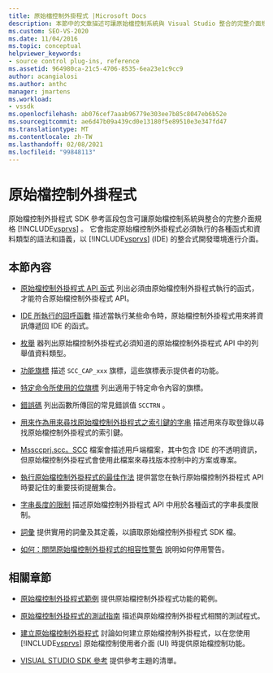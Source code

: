 ```yaml
---
title: 原始檔控制外掛程式 |Microsoft Docs
description: 本節中的文章描述可讓原始檔控制系統與 Visual Studio 整合的完整介面規格。
ms.custom: SEO-VS-2020
ms.date: 11/04/2016
ms.topic: conceptual
helpviewer_keywords:
- source control plug-ins, reference
ms.assetid: 964980ca-21c5-4706-8535-6ea23e1c9cc9
author: acangialosi
ms.author: anthc
manager: jmartens
ms.workload:
- vssdk
ms.openlocfilehash: ab076cef7aaab96779e303ee7b85c8047eb6b52e
ms.sourcegitcommit: ae6d47b09a439cd0e13180f5e89510e3e347fd47
ms.translationtype: MT
ms.contentlocale: zh-TW
ms.lasthandoff: 02/08/2021
ms.locfileid: "99848113"
---
```

# <a name="source-control-plug-ins"></a>原始檔控制外掛程式
原始檔控制外掛程式 SDK 參考區段包含可讓原始檔控制系統與整合的完整介面規格 [!INCLUDE[vsprvs](../code-quality/includes/vsprvs_md.md)] 。 它會指定原始檔控制外掛程式必須執行的各種函式和資料類型的語法和語義，以 [!INCLUDE[vsprvs](../code-quality/includes/vsprvs_md.md)] (IDE) 的整合式開發環境進行介面。

## <a name="in-this-section"></a>本節內容
- [原始檔控制外掛程式 API 函式](../extensibility/source-control-plug-in-api-functions.md) 列出必須由原始檔控制外掛程式執行的函式，才能符合原始檔控制外掛程式 API。

- [IDE 所執行的回呼函數](../extensibility/callback-functions-implemented-by-the-ide.md) 描述當執行某些命令時，原始檔控制外掛程式用來將資訊傳遞回 IDE 的函式。

- [枚舉](../extensibility/enumerators.md) 器列出原始檔控制外掛程式必須知道的原始檔控制外掛程式 API 中的列舉值資料類型。

- [功能旗標](../extensibility/capability-flags.md) 描述 `SCC_CAP_xxx` 旗標，這些旗標表示提供者的功能。

- [特定命令所使用的位旗標](../extensibility/bitflags-used-by-specific-commands.md) 列出適用于特定命令內容的旗標。

- [錯誤碼](../extensibility/error-codes.md) 列出函數所傳回的常見錯誤值 `SCCTRN` 。

- [用來作為用來尋找原始檔控制外掛程式之索引鍵的字串](../extensibility/strings-used-as-keys-for-finding-a-source-control-plug-in.md) 描述用來存取登錄以尋找原始檔控制外掛程式的索引鍵。

- [Mssccprj.scc。SCC](../extensibility/mssccprj-scc-file.md) 檔案會描述用戶端檔案，其中包含 IDE 的不透明資訊，但原始檔控制外掛程式會使用此檔案來尋找版本控制中的方案或專案。

- [執行原始檔控制外掛程式的最佳作法](../extensibility/best-practices-for-implementing-a-source-control-plug-in.md) 提供當您在執行原始檔控制外掛程式 API 時要記住的重要技術提醒集合。

- [字串長度的限制](../extensibility/restrictions-on-string-lengths.md) 描述原始檔控制外掛程式 API 中用於各種函式的字串長度限制。

- [詞彙](../extensibility/source-control-plug-in-glossary.md) 提供實用的詞彙及其定義，以讀取原始檔控制外掛程式 SDK 檔。

- [如何：關閉原始檔控制外掛程式的相容性警告](../extensibility/how-to-turn-off-compatibility-warnings-for-source-control-plug-ins.md) 說明如何停用警告。

## <a name="related-sections"></a>相關章節
- [原始檔控制外掛程式範例](https://www.microsoft.com/download/details.aspx?id=55984) 提供原始檔控制外掛程式功能的範例。

- [原始檔控制外掛程式的測試指南](../extensibility/internals/test-guide-for-source-control-plug-ins.md) 描述與原始檔控制外掛程式相關的測試程式。

- [建立原始檔控制外掛程式](../extensibility/internals/creating-a-source-control-plug-in.md) 討論如何建立原始檔控制外掛程式，以在您使用 [!INCLUDE[vsprvs](../code-quality/includes/vsprvs_md.md)] 原始檔控制使用者介面 (UI) 時提供原始檔控制功能。

- [VISUAL STUDIO SDK 參考](../extensibility/visual-studio-sdk-reference.md) 提供參考主題的清單。

